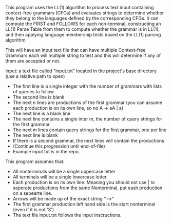 This program uses the LL(1) algorithm to process text input containing context-free grammars (CFGs) and evaluates strings to determine whether they belong to the languages defined by the corresponding CFGs. It can compute the FIRST and FOLLOWS for each non-terminal, constructing an LL(1) Parse Table from them to compute whether the grammar is in LL(1), and then applying language membership tests based on the LL(1) parsing algorithm.

This will have an input text file that can have multiple Context-free Grammars each will multiple string to test and this will determine if any of them are accepted or not.

Input: a text file called "input.txt" located in the project's base directory (use a relative path to open)
- The first line is a single integer with the number of grammars with lists of queries to follow
- The second line is blank
- The next n lines are productions of the first grammar (you can assume each production is on its own line, so no A -> aA | a)
- The next line is a blank line
- The next line contains a single inter m, the number of query strings for the first grammar
- The next m lines contain query strings for the first grammar, one per line
- The next line is blank
- If there is a second grammar, the next lines will contain the productions
- (Continue this progression until end-of-file)
- Example input.txt is in the repo.

This program assumes that:
- All nonterminals will be a single uppercase letter
- All terminals will be a single lowercase letter
- Each production is on its own line. Meaning you should not use | to seperate productions from the same Nonterminal, put eash production on a sepearte line.
- Arrows will be made up of the exact string "-->"
- The first grammar production left hand side is the start nonterminal (even if it is not 'S')
- The text file input.txt follows the input inscructions.
